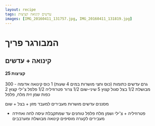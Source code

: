 ```yaml
---
layout: recipe
tags: עדשים קינואה קציצות
images: [IMG_20160411_131757.jpg, IMG_20160411_131819.jpg]
---
```


# המבורגר פריך
## קינואה + עדשים
#### 25 קציצות

300 גרם עדשים כתומות (כוס וחצי מושרות במים 4 שעות)
1 כוס קינואה אדומה - מבושלת
1/2 בצל סגול קצוץ
5 שיני-שום
1/2 צרור פטרוזיליה
1/2 פלפל צ'ילי קצוץ
2 כפות שמן זית
מלח, פלפל

מסננים עדשים מושרות
מעבירים למעבד מזון + בצל + שום
+ פטרוזיליה + צ'ילי ושמן
מלח פלפל
טוחנים עד שמתקבלת עיסה
לחה ואחידה
מעבירים לקערה
מוסיפים קינואה מבושלת ומערבבים
